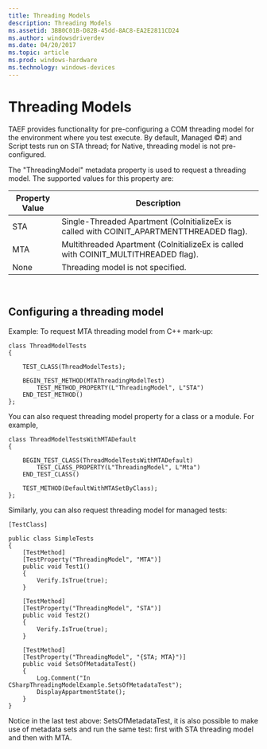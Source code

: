 ```yaml
---
title: Threading Models
description: Threading Models
ms.assetid: 3BB0C01B-D82B-45dd-8AC8-EA2E2811CD24
ms.author: windowsdriverdev
ms.date: 04/20/2017
ms.topic: article
ms.prod: windows-hardware
ms.technology: windows-devices
---
```


# Threading Models


TAEF provides functionality for pre-configuring a COM threading model for the environment where you test execute. By default, Managed ©\#) and Script tests run on STA thread; for Native, threading model is not pre-configured.

The "ThreadingModel" metadata property is used to request a threading model. The supported values for this property are:

| Property Value | Description                                                                               |
|----------------|-------------------------------------------------------------------------------------------|
| STA            | Single-Threaded Apartment (CoInitializeEx is called with COINIT\_APARTMENTTHREADED flag). |
| MTA            | Multithreaded Apartment (CoInitializeEx is called with COINIT\_MULTITHREADED flag).       |
| None           | Threading model is not specified.                                                         |

 

## <span id="Configuring_a_threading_model"></span><span id="configuring_a_threading_model"></span><span id="CONFIGURING_A_THREADING_MODEL"></span>Configuring a threading model


Example: To request MTA threading model from C++ mark-up:

```
class ThreadModelTests
{

    TEST_CLASS(ThreadModelTests);

    BEGIN_TEST_METHOD(MTAThreadingModelTest)
        TEST_METHOD_PROPERTY(L"ThreadingModel", L"STA")
    END_TEST_METHOD()
};
```

You can also request threading model property for a class or a module. For example,

```
class ThreadModelTestsWithMTADefault
{

    BEGIN_TEST_CLASS(ThreadModelTestsWithMTADefault)
        TEST_CLASS_PROPERTY(L"ThreadingModel", L"Mta")
    END_TEST_CLASS()

    TEST_METHOD(DefaultWithMTASetByClass);
};
```

Similarly, you can also request threading model for managed tests:

```
[TestClass]

public class SimpleTests
{
    [TestMethod]
    [TestProperty("ThreadingModel", "MTA")]
    public void Test1()
    {
        Verify.IsTrue(true);
    }

    [TestMethod]
    [TestProperty("ThreadingModel", "STA")]
    public void Test2()
    {
        Verify.IsTrue(true);
    }

    [TestMethod]
    [TestProperty("ThreadingModel", "{STA; MTA}")]
    public void SetsOfMetadataTest()
    {
        Log.Comment("In CSharpThreadingModelExample.SetsOfMetadataTest");
        DisplayAppartmentState();
    }
}
```

Notice in the last test above: SetsOfMetadataTest, it is also possible to make use of metadata sets and run the same test: first with STA threading model and then with MTA.

 

 





